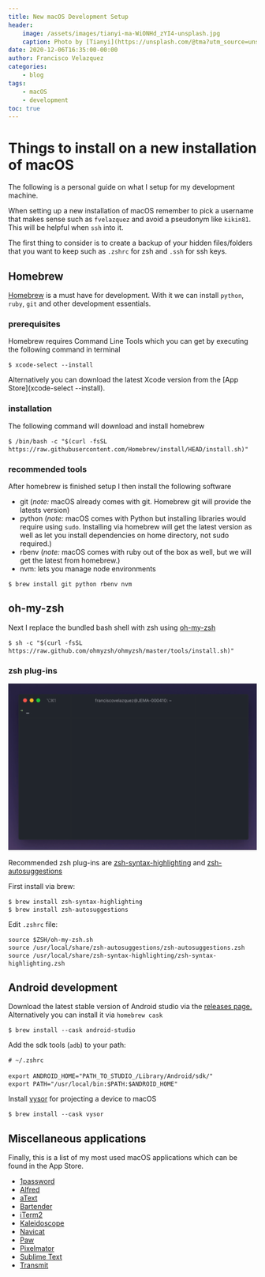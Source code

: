 ```yaml
---
title: New macOS Development Setup
header:
    image: /assets/images/tianyi-ma-WiONHd_zYI4-unsplash.jpg
    caption: Photo by [Tianyi](https://unsplash.com/@tma?utm_source=unsplash&amp;utm_medium=referral&amp;utm_content=creditCopyText) on [Unsplash](https://unsplash.com/s/photos/macbook?utm_source=unsplash&amp;utm_medium=referral&amp;utm_content=creditCopyText)
date: 2020-12-06T16:35:00-00:00
author: Francisco Velazquez
categories:
    - blog
tags:
    - macOS
    - development
toc: true
---
```


# Things to install on a new installation of macOS

The following is a personal guide on what I setup for my development machine.

When setting up a new installation of macOS remember to pick a username that makes sense such as `fvelazquez` and avoid a pseudonym like `kikin81`. This will be helpful when `ssh` into it.

The first thing to consider is to create a backup of your hidden files/folders that you want to keep such as `.zshrc` for zsh and `.ssh` for ssh keys.

## Homebrew

[Homebrew](https://docs.brew.sh/Installation) is a must have for development. With it we can install `python`, `ruby`, `git` and other development essentials.

### prerequisites

Homebrew requires Command Line Tools which you can get by executing the following command in terminal

```
$ xcode-select --install
```

Alternatively you can download the latest Xcode version from the [App Store](xcode-select --install).

### installation

The following command will download and install homebrew

```
$ /bin/bash -c "$(curl -fsSL https://raw.githubusercontent.com/Homebrew/install/HEAD/install.sh)"

```

### recommended tools

After homebrew is finished setup I then install the following software

* git (_note:_ macOS already comes with git. Homebrew git will provide the latests version)
* python (_note:_ macOS comes with Python but installing libraries would require using `sudo`. Installing via homebrew will get the latest version as well as let you install dependencies on home directory, not sudo required.)
* rbenv (_note:_ macOS comes with ruby out of the box as well, but we will get the latest from homebrew.)
* nvm: lets you manage node environments

```
$ brew install git python rbenv nvm
```

## oh-my-zsh

Next I replace the bundled bash shell with zsh using [oh-my-zsh](https://ohmyz.sh/)

```
$ sh -c "$(curl -fsSL https://raw.github.com/ohmyzsh/ohmyzsh/master/tools/install.sh)"
```

### zsh plug-ins

<p align="center">
  <img alt="Zsh with auto complete" src="/assets/images/iterm.gif" width="980px">
</p>

Recommended zsh plug-ins are [zsh-syntax-highlighting](https://github.com/zsh-users/zsh-syntax-highlighting) and [zsh-autosuggestions](https://github.com/zsh-users/zsh-autosuggestions)

First install via brew:

```
$ brew install zsh-syntax-highlighting
$ brew install zsh-autosuggestions
```

Edit `.zshrc` file:

```
source $ZSH/oh-my-zsh.sh
source /usr/local/share/zsh-autosuggestions/zsh-autosuggestions.zsh
source /usr/local/share/zsh-syntax-highlighting/zsh-syntax-highlighting.zsh
```

## Android development

Download the latest stable version of Android studio via the [releases page.](https://developer.android.com/studio/releases)
Alternatively you can install it via `homebrew cask`

```
$ brew install --cask android-studio
```

Add the sdk tools (`adb`) to your path:
```
# ~/.zshrc

export ANDROID_HOME="PATH_TO_STUDIO_/Library/Android/sdk/"
export PATH="/usr/local/bin:$PATH:$ANDROID_HOME"
```

Install [vysor](https://www.vysor.io/) for projecting a device to macOS

```
$ brew install --cask vysor
```

## Miscellaneous applications

Finally, this is a list of my most used macOS applications which can be found in the App Store.

* [1password](https://apps.apple.com/us/app/1password-7-password-manager/id1333542190?mt=12)
* [Alfred](https://www.alfredapp.com/)
* [aText](https://www.trankynam.com/atext/)
* [Bartender](https://www.macbartender.com/)
* [iTerm2](https://iterm2.com/)
* [Kaleidoscope](https://kaleidoscope.app/)
* [Navicat](https://www.navicat.com/en/download/navicat-premium)
* [Paw](https://paw.cloud/)
* [Pixelmator](https://www.pixelmator.com/pro/)
* [Sublime Text](https://www.sublimetext.com/)
* [Transmit](https://panic.com/transmit/)

